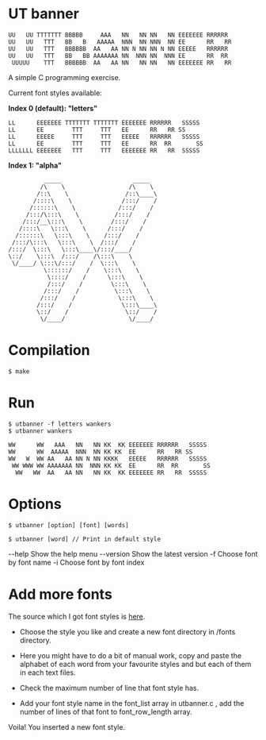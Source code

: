 # UT banner

```
UU   UU TTTTTTT BBBBB     AAA   NN   NN NN   NN EEEEEEE RRRRRR
UU   UU   TTT   BB   B   AAAAA  NNN  NN NNN  NN EE      RR   RR
UU   UU   TTT   BBBBBB  AA   AA NN N NN NN N NN EEEEE   RRRRRR
UU   UU   TTT   BB   BB AAAAAAA NN  NNN NN  NNN EE      RR  RR
 UUUUU    TTT   BBBBBB  AA   AA NN   NN NN   NN EEEEEEE RR   RR
```

A simple C programming exercise.

Current font styles available:

**Index 0 (default):  "letters"**
```
LL      EEEEEEE TTTTTTT TTTTTTT EEEEEEE RRRRRR   SSSSS
LL      EE        TTT     TTT   EE      RR   RR SS
LL      EEEEE     TTT     TTT   EEEEE   RRRRRR   SSSSS
LL      EE        TTT     TTT   EE      RR  RR       SS
LLLLLLL EEEEEEE   TTT     TTT   EEEEEEE RR   RR  SSSSS
```

**Index 1:  "alpha"**
```
          _____                    _____  
         /\    \                  /\    \
        /::\    \                /::\____\
       /::::\    \              /:::/    /
      /::::::\    \            /:::/    /
     /:::/\:::\    \          /:::/    /  
    /:::/__\:::\    \        /:::/    /   
   /::::\   \:::\    \      /:::/    /    
  /::::::\   \:::\    \    /:::/    /     
 /:::/\:::\   \:::\    \  /:::/    /      
/:::/  \:::\   \:::\____\/:::/____/       
\::/    \:::\  /:::/    /\:::\    \       
 \/____/ \:::\/:::/    /  \:::\    \      
          \::::::/    /    \:::\    \     
           \::::/    /      \:::\    \    
           /:::/    /        \:::\    \   
          /:::/    /          \:::\    \  
         /:::/    /            \:::\    \
        /:::/    /              \:::\____\
        \::/    /                \::/    /
         \/____/                  \/____/
```
# Compilation

```
$ make
```

# Run

```
$ utbanner -f letters wankers
$ utbanner wankers

WW      WW   AAA   NN   NN KK  KK EEEEEEE RRRRRR   SSSSS
WW      WW  AAAAA  NNN  NN KK KK  EE      RR   RR SS
WW   W  WW AA   AA NN N NN KKKK   EEEEE   RRRRRR   SSSSS
 WW WWW WW AAAAAAA NN  NNN KK KK  EE      RR  RR       SS
  WW   WW  AA   AA NN   NN KK  KK EEEEEEE RR   RR  SSSSS
```
# Options
```
$ utbanner [option] [font] [words]

$ utbanner [word] // Print in default style
```
--help          Show the help menu
--version       Show the latest version
-f              Choose font by font name
-i              Choose font by font index
# Add more fonts

The source which I got font styles is [here](http://patorjk.com/software/taag-v1/).

* Choose the style you like and create a new font directory in /fonts directory.

* Here you might have to do a bit of manual work, copy and paste the alphabet of each word from your favourite styles and but each of them in each text files.

* Check the maximum number of line that font style has.

* Add your font style name in the font_list array in utbanner.c , add the number of lines of that font to font_row_length array.

Voila! You inserted a new font style.
